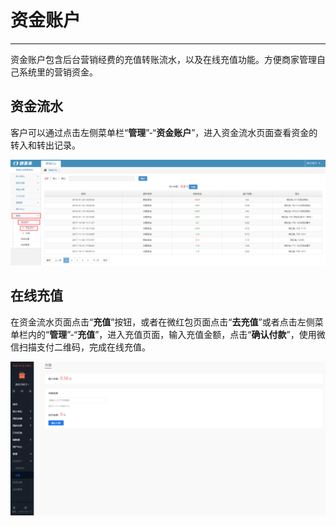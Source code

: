 # 资金账户

---

资金账户包含后台营销经费的充值转账流水，以及在线充值功能。方便商家管理自己系统里的营销资金。

## 资金流水

客户可以通过点击左侧菜单栏“**管理**”-“**资金账户**”，进入资金流水页面查看资金的转入和转出记录。

![](/assets/import.png16)

## 在线充值

在资金流水页面点击“**充值**”按钮，或者在微红包页面点击“**去充值**”或者点击左侧菜单栏内的“**管理**”-“**充值**”，进入充值页面，输入充值金额，点击“**确认付款**”，使用微信扫描支付二维码，完成在线充值。

![](/assets/import.png17)




